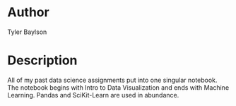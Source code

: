 # Author
Tyler Baylson

# Description
All of my past data science assignments put into one singular notebook. The notebook begins with Intro to Data Visualization and ends with Machine Learning. Pandas and SciKit-Learn are used in abundance.